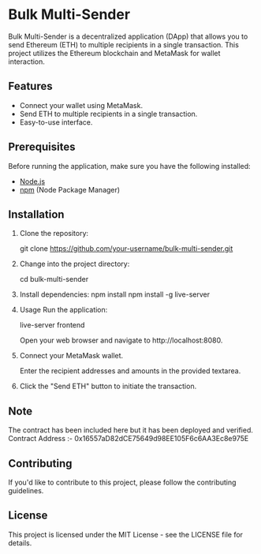 # Bulk Multi-Sender

Bulk Multi-Sender is a decentralized application (DApp) that allows you to send Ethereum (ETH) to multiple recipients in a single transaction. This project utilizes the Ethereum blockchain and MetaMask for wallet interaction.

## Features

- Connect your wallet using MetaMask.
- Send ETH to multiple recipients in a single transaction.
- Easy-to-use interface.

## Prerequisites

Before running the application, make sure you have the following installed:

- [Node.js](https://nodejs.org/)
- [npm](https://www.npmjs.com/) (Node Package Manager)

## Installation

1. Clone the repository:

    git clone https://github.com/your-username/bulk-multi-sender.git
   

3. Change into the project directory:

    cd bulk-multi-sender


3. Install dependencies:
    npm install
    npm install -g live-server


4. Usage
    Run the application:
    
    live-server frontend
    
    Open your web browser and navigate to http://localhost:8080.


5. Connect your MetaMask wallet.

    Enter the recipient addresses and amounts in the provided textarea.


6. Click the "Send ETH" button to initiate the transaction.

## Note 
The contract has been included here but it has been deployed and verified. 
Contract Address :- 0x16557aD82dCE75649d98EE105F6c6AA3Ec8e975E
## Contributing
If you'd like to contribute to this project, please follow the contributing guidelines.

## License
This project is licensed under the MIT License - see the LICENSE file for details.
